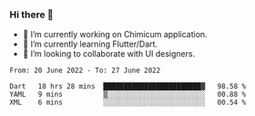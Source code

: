 ### Hi there 👋

<!--
**devcat37/devcat37** is a ✨ _special_ ✨ repository because its `README.md` (this file) appears on your GitHub profile.-->


- 🔭 I’m currently working on Chimicum application.
- 🌱 I’m currently learning Flutter/Dart.
- 👯 I’m looking to collaborate with UI designers.
<!-- - 🤔 I’m looking for help with ... -->

<!--START_SECTION:waka-->

```text
From: 20 June 2022 - To: 27 June 2022

Dart   18 hrs 28 mins  ████████████████████████▓   98.58 %
YAML   9 mins          ▒░░░░░░░░░░░░░░░░░░░░░░░░   00.88 %
XML    6 mins          ░░░░░░░░░░░░░░░░░░░░░░░░░   00.54 %
```

<!--END_SECTION:waka-->

